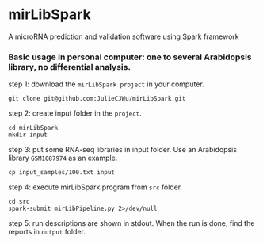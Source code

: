 # mirLibSpark
A microRNA prediction and validation software using Spark framework

### Basic usage in personal computer: one to several Arabidopsis library, no differential analysis.
step 1: download the `mirLibSpark project` in your computer.
```
git clone git@github.com:JulieCJWu/mirLibSpark.git
```

step 2: create input folder in the `project`.
```
cd mirLibSpark
mkdir input
```

step 3: put some RNA-seq libraries in input folder. Use an Arabidopsis library `GSM1087974` as an example.
```
cp input_samples/100.txt input
```

step 4: execute mirLibSpark program from `src` folder
```
cd src
spark-submit mirLibPipeline.py 2>/dev/null
```

step 5: run descriptions are shown in stdout. When the run is done, find the reports in `output` folder.
